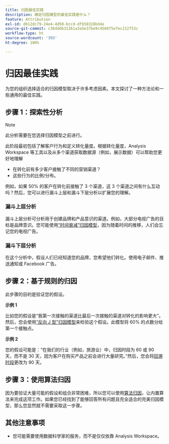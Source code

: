 ```yaml
---
title: 归因最佳实践
description: 确定归因模型的最佳实践是什么？
feature: Attribution
exl-id: d612dc79-24e4-4d50-bccd-dfb58328bd4e
source-git-commit: c36dddb31261a3a5e37be9c4566f5e7ec212f53c
workflow-type: ht
source-wordcount: '393'
ht-degree: 100%

---
```


# 归因最佳实践

为您的组织选择适合的归因模型取决于许多考虑因素。本文探讨了一种方法论和一些通用的最佳实践。

## 步骤 1：探索性分析

>[!NOTE]
>此分析需要在您选择归因模型之前进行。

此阶段最初包括了解客户行为和定义转化量度。根据转化量度，Analysis Workspace 等工具以及从多个渠道获取数据源（例如，展示数据）可以帮助您更好地理解

* 在转化前有多少客户接触了不同的营销渠道？
* 这些行为的比例/分布。

例如，如果 50% 的客户在转化前接触了 3 个渠道，这 3 个渠道之间有什么互动吗？然后，您可以进行漏斗上层和漏斗下层分析以扩展您的理解。

### 漏斗上层分析

漏斗上层分析可分析用于创建品牌和产品意识的渠道。例如，大部分电视广告的目标是品牌意识。您可能使用[“时间衰减”归因模型](/help/analysis-workspace/attribution/models.md)，因为随着时间的推移，人们会忘记您的电视广告。

### 漏斗下层分析

在这个分析中，假设人们已经知道您的品牌，您希望他们转化。使用电子邮件、推送通知或 Facebook 广告。

## 步骤 2：基于规则的归因

此步骤的目的是验证您的假设。

**示例 1**

比如您的假设是“我第一次接触的渠道比最后一次接触的渠道对转化的影响更大”。然后，您会使用[“反向 J 型”归因模型](/help/analysis-workspace/attribution/models.md)来检验这个假设。此模型将 60% 的点数分给第一个接触点。

**示例 2**

您的假设可能是：“在我们的行业（例如，旅游业）中，归因时段为 60 或 90 天，而不是 30 天，因为客户在购买产品之前会进行大量研究。”然后，您会将[回溯时段](https://experienceleague.adobe.com/docs/analytics-platform/using/cja-workspace/attribution/models.html?lang=en#lookback-windows)更改为 90 天。

## 步骤 3：使用算法归因

因为要验证大量可能的假设和组合非常困难，所以您可以使用[算法归因](/help/analysis-workspace/attribution/algorithmic.md)，让内置算法来完成这项工作。如果您已经找到了能够回答所有问题且完全适合的完美归因模型，那么您显然就不需要采取这一步骤。

## 其他注意事项

* 您可能需要使用数据科学家的服务，而不是仅仅依靠 Analysis Workspace。
